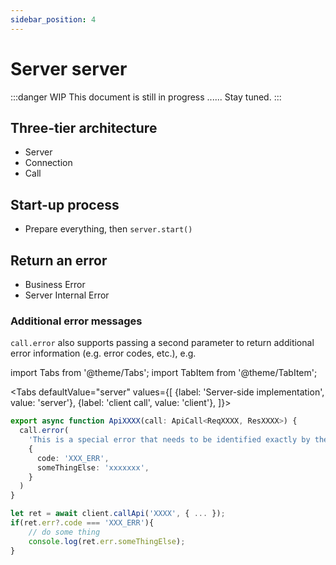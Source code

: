 ```yaml
---
sidebar_position: 4
---
```


# Server server

:::danger WIP
This document is still in progress ...... Stay tuned.
:::

## Three-tier architecture

- Server
- Connection
- Call

## Start-up process

- Prepare everything, then `server.start()`

## Return an error

- Business Error
- Server Internal Error

### Additional error messages

`call.error` also supports passing a second parameter to return additional error information (e.g. error codes, etc.), e.g.

import Tabs from '@theme/Tabs';
import TabItem from '@theme/TabItem';

<Tabs
defaultValue="server"
values={[
{label: 'Server-side implementation', value: 'server'},
{label: 'client call', value: 'client'},
]}>

  <TabItem value="server">

```ts
export async function ApiXXXX(call: ApiCall<ReqXXXX, ResXXXX>) {
  call.error(
    'This is a special error that needs to be identified exactly by the error code.',
    {
      code: 'XXX_ERR',
      someThingElse: 'xxxxxxx',
    }
  )
}
```

</TabItem>

  <TabItem value="client">

```ts
let ret = await client.callApi('XXXX', { ... });
if(ret.err?.code === 'XXX_ERR'){
    // do some thing
    console.log(ret.err.someThingElse);
}
```

  </TabItem>
</Tabs>
